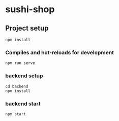 # sushi-shop

## Project setup
```
npm install
```

### Compiles and hot-reloads for development
```
npm run serve
```

### backend setup
```
cd backend
npm install
```

### backend start
```
npm start
```
